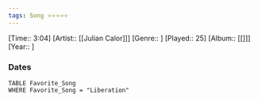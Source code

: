 ```yaml
---
tags: Song ⭐⭐⭐⭐⭐ 
---
```

[Time:: 3:04]
[Artist:: [[Julian Calor]]]
[Genre:: ]
[Played:: 25]
[Album:: [[]]]
[Year:: ]
### Dates
````dataview
TABLE Favorite_Song
WHERE Favorite_Song = "Liberation"
````